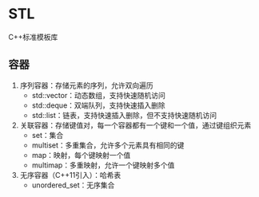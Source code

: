 # STL

C++标准模板库

## 容器

1. 序列容器：存储元素的序列，允许双向遍历
   * std::vector：动态数组，支持快速随机访问
   * std::deque：双端队列，支持快速插入删除
   * std::list：链表，支持快速插入删除，但不支持快速随机访问
2. 关联容器：存储键值对，每一个容器都有一个键和一个值，通过键组织元素
   * set：集合
   * multiset：多重集合，允许多个元素具有相同的键
   * map：映射，每个键映射一个值
   * multimap：多重映射，允许一个键映射多个值
3. 无序容器（C++11引入）：哈希表
   * unordered_set：无序集合

